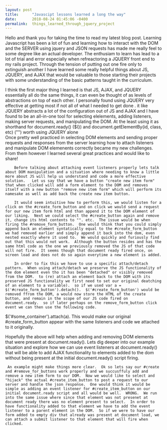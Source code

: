```yaml
---
layout: post
title:      "Javascipt lessons learned a long the way"
date:       2018-08-24 01:45:06 -0400
permalink:  things_learned_through_jquery_project
---
```


	
	
	
  Hello and thank you for taking the time to read my latest blog post.  Learning Javascript has been a lot of fun and learning how to interact with the DOM and the SERVER using jquery and JSON requests has made me really feel to some degree like an actual developer.  The enthusiam to learn has lead to a lot of trial and error especially when refreactoring a JQUERY front end to my rails project.  Through the tension of putting out one fire only to extinguish another I have learned some really helpful things about JS, JQUERY, and AJAX that would be valuable to those starting their projects with some understanding of the basic patterns taught in the curriculum.
	
  I think the first major thing I learned is that JS, AJAX, and JQUERY essentially all do the same things, it can even be thought of as levels of abstractions on top of each other.  I personally found using JQUERY very effective at getting most if not all of what I needed to get done .  it  like JQUERY abstracts a lot of the configuration out of JS and AJAX and I have found to be an all-in-one tool for selecting elelements, adding listeners, making server requests, and manipulating the DOM.  At the least using it as shorthand for document.ready() ($()) and document.getElementBy(id, class, etc) ("") worth using JQUERY alone	
	  Once pretty well practiced in selecting DOM elements and sending proper requests and responses from the server learning how to attach listeners and manipulate DOM elemenents correctly became my new challenges.  From them however I learned several great practices and would like to share!
		
		Before talking about attaching event listeners properly lets talk about DOM manipulation and a situation where needing to know a little more about JS will help us understand and code a more effective solution.   Let us say that we have a button "create new item form" that when clicked will add a form element to the DOM and removes itself with a new button "remove new item form" which will perform its namesake as well as add back the create new item button.
		
		It would seem intuitive how to perform this, we would listen for a click on the #create_form_button and on click we would send a request for our new item form html and than append it to the DOM element of our liking.  Next we could select the #create_button again and remove it, change its html contents to "". etc.  The issue would be when firing the #remove_form_button.  One would think that you could simply append back an element syntatically equal to the #create_form_button we had removed earlier and simply append it back into the dom, even nested exactly where it used to.  We would quickly and furiously find out that this would not work.  Although the button resides and has the same html code as the one we previously removed the JS of that code will not fire.  It seems though that document ready fired once, on screen load and does not do so again everytime a new element is added. 
		
		In order to fix this we have to use a specific attach/detach pattern.  When using attach/detach we preserve the JS functionality of the dom element even tho it has been "detached" or visibly removed from the DOM.  to (re) attach an element back to the DOM with its preserved JS functionality we first need to set our original deatching of an element to a variable).  so if we used var a = $('#create_form_button').detach().  $('#create_form_button') would be removed ffrom the DOM, a would now store the HTML of the create button, and remain in the scope of our JS code fired on document.ready.  so if later perhaps on the remove_form_button click event we can then use the following code.  
$('#some_container').attach(a).  This would make our original #create_form_button appear with the same listeners and code we attached to it originally.

  Hopefully the above will help when adding and removing DOM elements that were present at document.ready().  Lets dig deeper into our example situation and explore how we can use event listeners at document.ready() that will be able to add AJAX functionality to elements added to the dom without being present at the initial document.ready() script firing.
	
	 An example might make things more clear.  Ok so lets say our #create and #remove_for_buttons work properly and we succusffuly add and remove a new item form to our DOM.  Now we would like to select and "hijack" the actual #create_item_button to post a request to our server and handle the json response.  One would think it would be simple as adding an event listener for #create_item_button on our initial document.ready script and all would be well.  WRONG.  We run into the same issue where since that element was not presenet at document ready there was no element present to select.  In order to have functionality added to that element we have to add the event listener to a parent element in the DOM.  So if we were to have our form added to empty div that already was present at document load, we can attach a submit listener to that element that will fire when clicked.

